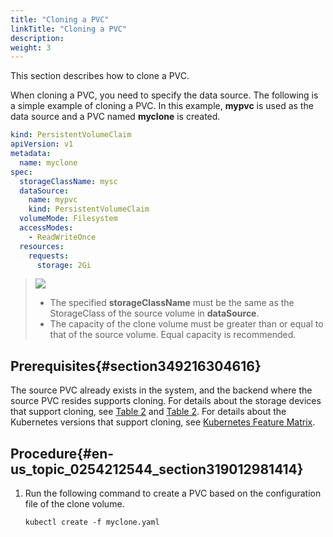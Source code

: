 ```yaml
---
title: "Cloning a PVC"
linkTitle: "Cloning a PVC"
description: 
weight: 3
---
```


This section describes how to clone a PVC.

When cloning a PVC, you need to specify the data source. The following is a simple example of cloning a PVC. In this example,  **mypvc**  is used as the data source and a PVC named  **myclone**  is created.

```yaml
kind: PersistentVolumeClaim
apiVersion: v1
metadata:
  name: myclone
spec:
  storageClassName: mysc
  dataSource:
    name: mypvc
    kind: PersistentVolumeClaim
  volumeMode: Filesystem
  accessModes:
    - ReadWriteOnce
  resources:
    requests:
      storage: 2Gi
```

>![](/css-docs/public_sys-resources/en/icon-notice.gif) 
>-   The specified  **storageClassName**  must be the same as the StorageClass of the source volume in  **dataSource**.
>-   The capacity of the clone volume must be greater than or equal to that of the source volume. Equal capacity is recommended.

## Prerequisites{#section349216304616}

The source PVC already exists in the system, and the backend where the source PVC resides supports cloning. For details about the storage devices that support cloning, see  [Table 2](/docs/compatibility-and-features/compatibility-with-huawei-enterprise-storage#table14995183994515)  and  [Table 2](/docs/compatibility-and-features/compatibility-with-huawei-distributed-storage#table175022559255). For details about the Kubernetes versions that support cloning, see  [Kubernetes Feature Matrix](/docs/compatibility-and-features/kubernetes-feature-matrix).

## Procedure{#en-us_topic_0254212544_section319012981414}

1.  Run the following command to create a PVC based on the configuration file of the clone volume.

    ```
    kubectl create -f myclone.yaml
    ```

